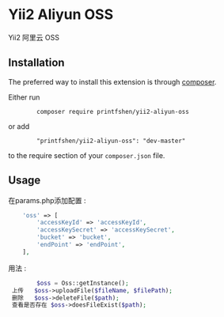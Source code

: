 Yii2 Aliyun OSS
===============
Yii2 阿里云 OSS


Installation
------------

The preferred way to install this extension is through [composer](http://getcomposer.org/download/).

Either run

```
        composer require printfshen/yii2-aliyun-oss
```

or add

```
        "printfshen/yii2-aliyun-oss": "dev-master"
```

to the require section of your `composer.json` file.


Usage
-----

在params.php添加配置  :

```php
    'oss' => [
        'accessKeyId' => 'accessKeyId',
        'accessKeySecret' => 'accessKeySecret',
        'bucket' => 'bucket',
        'endPoint' => 'endPoint', 
    ],
```
用法  :
```php
        $oss = Oss::getInstance();
 上传   $oss->uploadFile($fileName, $filePath);
 删除   $oss->deleteFile($path);
 查看是否存在 $oss->doesFileExist($path);
        
        
```
